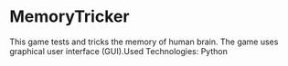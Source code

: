 # MemoryTricker
This game tests and tricks the memory of human brain. The game uses graphical user interface (GUI).Used Technologies: Python
